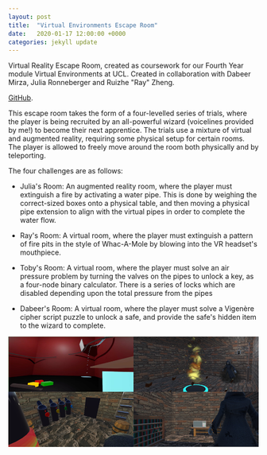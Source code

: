 ```yaml
---
layout: post
title:  "Virtual Environments Escape Room"
date:   2020-01-17 12:00:00 +0000
categories: jekyll update
---
```


Virtual Reality Escape Room, created as coursework for our Fourth Year module Virtual Environments at UCL. Created in collaboration with Dabeer Mirza, Julia Ronneberger and Ruizhe "Ray" Zheng.

[GitHub][virtual-environments].

This escape room takes the form of a four-levelled series of trials, where the player is being recruited by an all-powerful wizard (voicelines provided by me!) to become their next apprentice. The trials use a mixture of virtual and augmented reality, requiring some physical setup for certain rooms. The player is allowed to freely move around the room both physically and by teleporting.

The four challenges are as follows:

- Julia's Room: An augmented reality room, where the player must extinguish a fire by activating a water pipe. This is done by weighing the correct-sized boxes onto a physical table, and then moving a physical pipe extension to align with the virtual pipes in order to complete the water flow.

- Ray's Room: A virtual room, where the player must extinguish a pattern of fire pits in the style of Whac-A-Mole by blowing into the VR headset's mouthpiece.

- Toby's Room: A virtual room, where the player must solve an air pressure problem by turning the valves on the pipes to unlock a key, as a four-node binary calculator. There is a series of locks which are disabled depending upon the total pressure from the pipes

- Dabeer's Room: A virtual room, where the player must solve a Vigenère cipher script puzzle to unlock a safe, and provide the safe's hidden item to the wizard to complete.

![Escape Room](../img/VE_Escape_Room.png "The four trials of our Escape Room.")

[virtual-environments]: https://github.com/Doberman0/Virtual-Environments